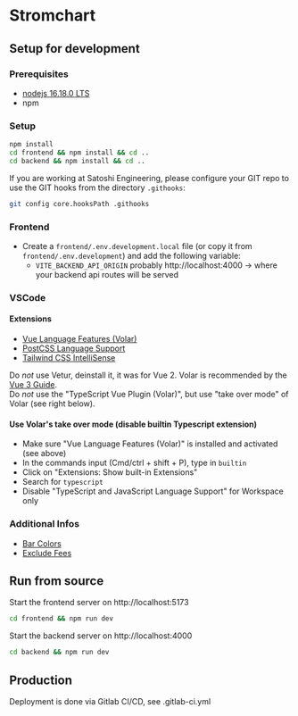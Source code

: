 # Stromchart

## Setup for development

### Prerequisites
- [nodejs 16.18.0 LTS](https://nodejs.org/en/)
- npm

### Setup

```bash
npm install
cd frontend && npm install && cd ..
cd backend && npm install && cd ..
```

If you are working at Satoshi Engineering, please configure your GIT repo to use the GIT hooks from  the directory `.githooks`:
```bash
git config core.hooksPath .githooks
```

### Frontend

* Create a `frontend/.env.development.local` file  (or copy it from `frontend/.env.development`)  and add the following variable:
  - `VITE_BACKEND_API_ORIGIN` probably http://localhost:4000 -> where your backend api routes will be served

### VSCode

#### Extensions

* [Vue Language Features (Volar)](https://marketplace.visualstudio.com/items?itemName=johnsoncodehk.volar)
* [PostCSS Language Support](https://marketplace.visualstudio.com/items?itemName=csstools.postcss)
* [Tailwind CSS IntelliSense](https://marketplace.visualstudio.com/items?itemName=bradlc.vscode-tailwindcss)

Do _not_ use Vetur, deinstall it, it was for Vue 2. Volar is recommended by the [Vue 3 Guide](https://vuejs.org/guide/scaling-up/tooling.html#ide-support).  
Do _not_ use the "TypeScript Vue Plugin (Volar)", but use "take over mode" of Volar (see right below).

#### Use Volar's take over mode (disable builtin Typescript extension)

* Make sure "Vue Language Features (Volar)" is installed and activated (see above)
* In the commands input (Cmd/ctrl + shift + P), type in `builtin`
* Click on "Extensions: Show built-in Extensions"
* Search for `typescript`
* Disable "TypeScript and JavaScript Language Support" for Workspace only

### Additional Infos
* [Bar Colors](docs/bar_colors.md)
* [Exclude Fees](docs/exclude_fees.md)

## Run from source

Start the frontend server on http://localhost:5173
```bash
cd frontend && npm run dev
```

Start the backend server on http://localhost:4000
```bash
cd backend && npm run dev
```


## Production

Deployment is done via Gitlab CI/CD, see .gitlab-ci.yml

